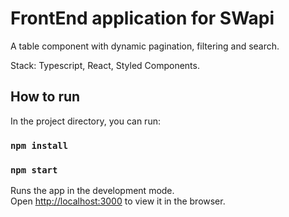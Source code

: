 # FrontEnd application for SWapi

A table component with dynamic pagination, filtering and search.

Stack: Typescript, React, Styled Components.
## How to run

In the project directory, you can run:

### `npm install`
### `npm start`

Runs the app in the development mode.\
Open [http://localhost:3000](http://localhost:3000) to view it in the browser.
